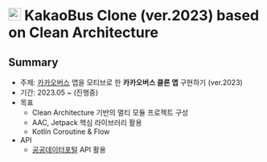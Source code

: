 # <img width="25" alt="kakaobus-clone-2023" src="https://github.com/dev-loggi/kakaobus-clone-2023/assets/33805423/054551f1-8576-42e8-a0ed-86922fccca1b"> KakaoBus Clone (ver.2023) based on Clean Architecture


## Summary

- 주제: [카카오버스](https://play.google.com/store/search?q=%EC%B9%B4%EC%B9%B4%EC%98%A4%EB%B2%84%EC%8A%A4&c=apps) 앱을 모티브로 한 **카카오버스 클론 앱** 구현하기 (ver.2023)
- 기간: 2023.05 ~ (진행중)
- 목표
  - Clean Architecture 기반의 멀티 모듈 프로젝트 구성
  - AAC, Jetpack 핵심 라이브러리 활용
  - Kotlin Coroutine & Flow
- API
  - [공공데이터포털](https://www.data.go.kr/) API 활용